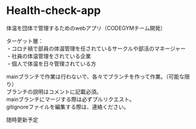 # Health-check-app
体温を団体で管理するためのwebアプリ（CODEGYMチーム開発）    
  
ターゲット層：  
・コロナ禍で部員の体温管理を任されているサークルや部活のマネージャー  
・社員の体温管理をされている企業  
・個人で体温を日々管理されている方  
  
mainブランチで作業は行わないで、各々でブランチを作って作業。（可能な限り）  
ブランチの説明はコメントに記載必須。  
mainブランチにマージする際は必ずプルリクエスト。  
gitignoreファイルを編集する際は、連絡ください。  

随時更新予定
